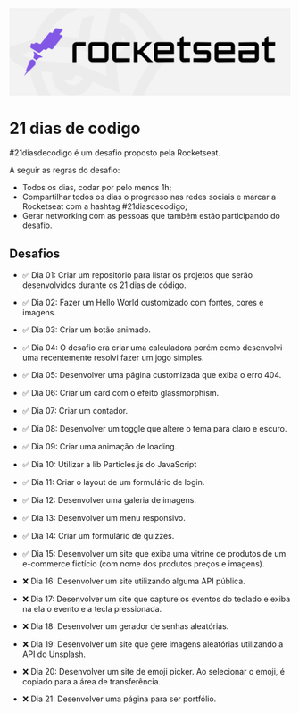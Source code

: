 <img src="./assets/rocketseat-logo.png" />

# 21 dias de codigo

#21diasdecodigo é um desafio proposto pela Rocketseat.

A seguir as regras do desafio:
- Todos os dias, codar por pelo menos 1h;
- Compartilhar todos os dias o progresso nas redes sociais e marcar a Rocketseat com a hashtag #21diasdecodigo;
- Gerar networking com as pessoas que também estão participando do desafio.

## Desafios
 - ✅ Dia 01: Criar um repositório para listar os projetos que serão desenvolvidos durante os 21 dias de código.

 - ✅ Dia 02: Fazer um Hello World customizado com fontes, cores e imagens.

 - ✅ Dia 03: Criar um botão animado.

 - ✅ Dia 04: O desafio era criar uma calculadora porém como desenvolvi uma recentemente resolvi fazer um jogo simples.

 - ✅ Dia 05: Desenvolver uma página customizada que exiba o erro 404.

 - ✅ Dia 06: Criar um card com o efeito glassmorphism.
     
 - ✅ Dia 07: Criar um contador.

 - ✅ Dia 08: Desenvolver um toggle que altere o tema para claro e escuro.

 - ✅ Dia 09: Criar uma animação de loading.
 
 - ✅ Dia 10: Utilizar a lib Particles.js do JavaScript

 - ✅ Dia 11: Criar o layout de um formulário de login.

 - ✅ Dia 12: Desenvolver uma galeria de imagens.

 - ✅ Dia 13: Desenvolver um menu responsivo.

 - ✅ Dia 14: Criar um formulário de quizzes.

 - ✅ Dia 15: Desenvolver um site que exiba uma vitrine de produtos de um e-commerce fictício (com nome dos produtos preços e imagens). 
 
 - ❌ Dia 16: Desenvolver um site utilizando alguma API pública.

 - ❌ Dia 17: Desenvolver um site que capture os eventos do teclado e exiba na ela o evento e a tecla pressionada.

 - ❌ Dia 18: Desenvolver um gerador de senhas aleatórias.

 - ❌ Dia 19: Desenvolver um site que gere imagens aleatórias utilizando a API do Unsplash.

 - ❌ Dia 20: Desenvolver um site de emoji picker. Ao selecionar o emoji, é copiado para a área de transferência.

 - ❌ Dia 21: Desenvolver uma página para ser portfólio.